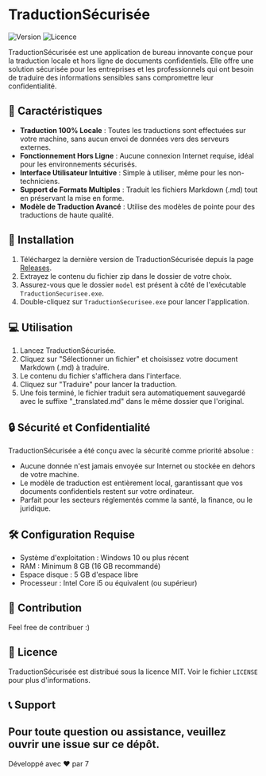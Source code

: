 # TraductionSécurisée

![Version](https://img.shields.io/badge/version-1.0.0-blue.svg)
![Licence](https://img.shields.io/badge/licence-MIT-green.svg)

TraductionSécurisée est une application de bureau innovante conçue pour la traduction locale et hors ligne de documents confidentiels. Elle offre une solution sécurisée pour les entreprises et les professionnels qui ont besoin de traduire des informations sensibles sans compromettre leur confidentialité.

## 🌟 Caractéristiques

- **Traduction 100% Locale** : Toutes les traductions sont effectuées sur votre machine, sans aucun envoi de données vers des serveurs externes.
- **Fonctionnement Hors Ligne** : Aucune connexion Internet requise, idéal pour les environnements sécurisés.
- **Interface Utilisateur Intuitive** : Simple à utiliser, même pour les non-techniciens.
- **Support de Formats Multiples** : Traduit les fichiers Markdown (.md) tout en préservant la mise en forme.
- **Modèle de Traduction Avancé** : Utilise des modèles de pointe pour des traductions de haute qualité.

## 🚀 Installation

1. Téléchargez la dernière version de TraductionSécurisée depuis la page [Releases](lien_vers_vos_releases).
2. Extrayez le contenu du fichier zip dans le dossier de votre choix.
3. Assurez-vous que le dossier `model` est présent à côté de l'exécutable `TraductionSecurisee.exe`.
4. Double-cliquez sur `TraductionSecurisee.exe` pour lancer l'application.

## 💻 Utilisation

1. Lancez TraductionSécurisée.
2. Cliquez sur "Sélectionner un fichier" et choisissez votre document Markdown (.md) à traduire.
3. Le contenu du fichier s'affichera dans l'interface.
4. Cliquez sur "Traduire" pour lancer la traduction.
5. Une fois terminé, le fichier traduit sera automatiquement sauvegardé avec le suffixe "_translated.md" dans le même dossier que l'original.

## 🔒 Sécurité et Confidentialité

TraductionSécurisée a été conçu avec la sécurité comme priorité absolue :

- Aucune donnée n'est jamais envoyée sur Internet ou stockée en dehors de votre machine.
- Le modèle de traduction est entièrement local, garantissant que vos documents confidentiels restent sur votre ordinateur.
- Parfait pour les secteurs réglementés comme la santé, la finance, ou le juridique.

## 🛠 Configuration Requise

- Système d'exploitation : Windows 10 ou plus récent
- RAM : Minimum 8 GB (16 GB recommandé)
- Espace disque : 5 GB d'espace libre
- Processeur : Intel Core i5 ou équivalent (ou supérieur)

## 🤝 Contribution

Feel free de contribuer :)

## 📄 Licence

TraductionSécurisée est distribué sous la licence MIT. Voir le fichier `LICENSE` pour plus d'informations.

## 📞 Support

Pour toute question ou assistance, veuillez ouvrir une issue sur ce dépôt.
---

Développé avec ❤️ par 7
